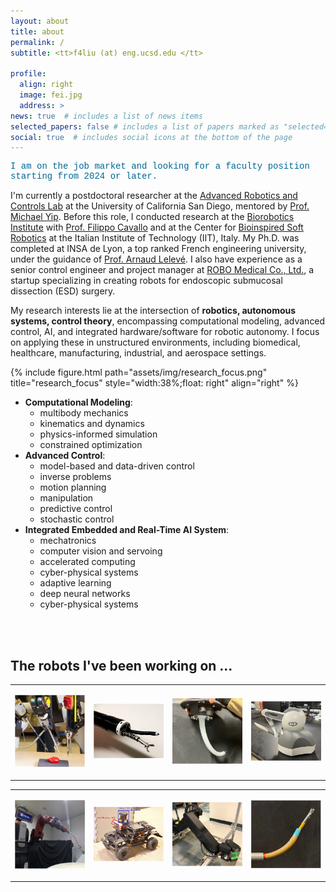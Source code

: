 ```yaml
---
layout: about
title: about
permalink: /
subtitle: <tt>f4liu (at) eng.ucsd.edu </tt>

profile:
  align: right
  image: fei.jpg
  address: >
news: true  # includes a list of news items
selected_papers: false # includes a list of papers marked as "selected={true}"
social: true  # includes social icons at the bottom of the page
---
```


<!-- <p style="font-family:courier;color:#E96357">I am on the job market and looking for a faculty position starting from 2024 or later.</p> -->
<p style="font-family:courier;color:#006795">I am on the job market and looking for a faculty position starting from 2024 or later.</p>

I'm currently a postdoctoral researcher at the [Advanced Robotics and Controls Lab](https://www.ucsdarclab.com/) at the University of California San Diego, mentored by [Prof. Michael Yip](https://yip.eng.ucsd.edu/). Before this role, I conducted research at the [Biorobotics Institute](https://www.santannapisa.it/en/institute/biorobotics) with [Prof. Filippo Cavallo](https://scholar.google.it/citations?user=4qiWy0MAAAAJ&hl=en) and at the Center for [Bioinspired Soft Robotics](https://bsr.iit.it/) at the Italian Institute of Technology (IIT), Italy. My Ph.D. was completed at INSA de Lyon, a top ranked French engineering university, under the guidance of [Prof. Arnaud Lelevé](https://scholar.google.fr/citations?user=ViL8uI8AAAAJ&hl=fr). I also have experience as a senior control engineer and project manager at [ROBO Medical Co., Ltd.](http://en.docrobo.com/), a startup specializing in creating robots for endoscopic submucosal dissection (ESD) surgery.

My research interests lie at the intersection of **robotics, autonomous systems, control theory**, encompassing computational modeling, advanced control, AI, and integrated hardware/software for robotic autonomy. I focus on applying these in unstructured environments, including biomedical, healthcare, manufacturing, industrial, and aerospace settings.

{% include figure.html path="assets/img/research_focus.png" title="research_focus" style="width:38%;float: right" align="right" %}
- **Computational Modeling**: 
  - multibody mechanics
  - kinematics and dynamics
  - physics-informed simulation 
  - constrained optimization
- **Advanced Control**: 
  - model-based and data-driven control
  - inverse problems 
  - motion planning
  - manipulation
  - predictive control
  - stochastic control
- **Integrated Embedded and Real-Time AI System**: 
  - mechatronics
  - computer vision and servoing
  - accelerated computing
  - cyber-physical systems
  - adaptive learning 
  - deep neural networks
  - cyber-physical systems

<br/><br/>
## The robots I've been working on ...
<table width="920">
	<tr>
		<td width="200">
			<p><img src="/assets/img/robots/dvrk.png" alt="" style="border: 10px" /></p>
		</td>
		<td width="200">
			<p><img src="/assets/img/robots/continuum.png" alt="" style="border: 10px" /></p>
		</td>
    <td width="200">
			<p><img src="/assets/img/robots/soft.png" alt="" style="border: 10px" /></p>
		</td>
    <td width="200">
			<p><img src="/assets/img/robots/haptics.png" alt="" style="border: 10px" /></p>
		</td>
	</tr>
</table>
<table width="920">
	<tr>
		<td width="200">
			<p><img src="/assets/img/robots/manipulator.png" alt="" style="border: 10px" /></p>
		</td>
		<td width="200">
			<p><img src="/assets/img/robots/mobile_car.png" alt="" style="border: 10px" /></p>
		</td>
    <td width="200">
			<p><img src="/assets/img/robots/underwater.png" alt="" style="border: 10px" /></p>
		</td>
    <td width="200">
			<p><img src="/assets/img/robots/catheter.png" alt="" style="border: 10px" /></p>
		</td>
	</tr>
</table>


<!-- <div class="row">
    <div class="col-sm mt-4 mt-md-0">
        {% include figure.html path="assets/img/robots/dvrk.png" title="surgical robot (dvrk)" caption="surgical/healthcare" class="img-fluid rounded z-depth-1" %}
    </div>
    <div class="col-sm mt-4 mt-md-0">
        {% include figure.html path="assets/img/robots/continuum.png" title="continuum robot" caption="continuum" class="img-fluid rounded z-depth-1" %}
    </div>
    <div class="col-sm mt-4 mt-md-0">
        {% include figure.html path="assets/img/robots/soft.png" title="soft robot" caption="soft" class="img-fluid rounded z-depth-1" %}
    </div>
    <div class="col-sm mt-4 mt-md-0">
        {% include figure.html path="assets/img/robots/haptics.png" title="haptic devices" caption="haptic" class="img-fluid rounded z-depth-1" %}
    </div>
</div>
<div class="row">
    <div class="col-sm mt-4 mt-md-0">
        {% include figure.html path="assets/img/robots/manipulator.png" title="manipulation arm" caption="manipulator" class="img-fluid rounded z-depth-1" %}
    </div>
    <div class="col-sm mt-4 mt-md-0">
        {% include figure.html path="assets/img/robots/mobile_car.png" title="mobile car" caption="mobile car" class="img-fluid rounded z-depth-1" %}
    </div>
    <div class="col-sm mt-4 mt-md-0">
        {% include figure.html path="assets/img/robots/underwater.png" title="underwater robot" caption="underwater" class="img-fluid rounded z-depth-1" %}
    </div>
    <div class="col-sm mt-4 mt-md-0">
        {% include figure.html path="assets/img/robots/catheter.png" title="catheter robot" caption="catheter" class="img-fluid rounded z-depth-1" %}
    </div>
</div> -->
    
<!-- #### 	**Research Interests**
- Robotic Modeling, Control and Dynamics
- Physical-based Simulation
- Optimization and High-performance Computing
- Machine Learning

#### **Applications**
- Medical Robots and Systems
- Surgical Robotics
- Robotic Autonomy and Manipulation
- Mechatronics  -->

<!-- {% include figure.html path="assets/img/robots.png" title="research_focus" style="width:100%"%} -->
